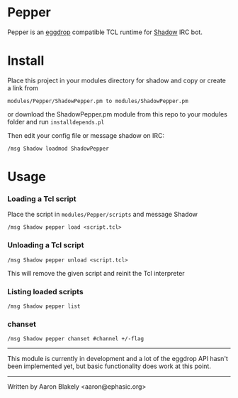 # Pepper

Pepper is an [eggdrop](https://eggheads.org) compatible TCL runtime for [Shadow](https://github.com/ablakely/shadow) IRC bot.

# Install

Place this project in your modules directory for shadow and copy or create a link from

    modules/Pepper/ShadowPepper.pm to modules/ShadowPepper.pm

or download the ShadowPepper.pm module from this repo to your modules folder and run `installdepends.pl`

Then edit your config file or message shadow on IRC:

    /msg Shadow loadmod ShadowPepper

# Usage

### Loading a Tcl script

Place the script in `modules/Pepper/scripts` and message Shadow

    /msg Shadow pepper load <script.tcl>

### Unloading a Tcl script

    /msg Shadow pepper unload <script.tcl>

This will remove the given script and reinit the Tcl interpreter

### Listing loaded scripts

    /msg Shadow pepper list

### chanset

    /msg Shadow pepper chanset #channel +/-flag

---

This module is currently in development and a lot of the eggdrop API hasn't been implemented yet, 
but basic functionality does work at this point.

---

Written by Aaron Blakely \<aaron\@ephasic.org\>
